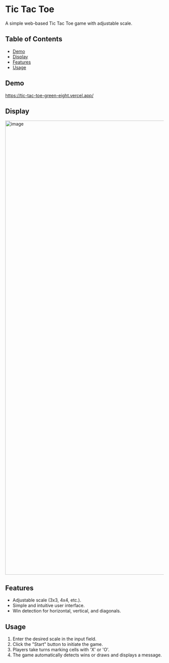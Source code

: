 # Tic Tac Toe

A simple web-based Tic Tac Toe game with adjustable scale.

## Table of Contents

- [Demo](#demo)
- [Display](#display)
- [Features](#features)
- [Usage](#usage)

## Demo

<a href="https://tic-tac-toe-green-eight.vercel.app/" target="_blank" rel="noopener noreferrer">
    https://tic-tac-toe-green-eight.vercel.app/
</a>

## Display
<img width="1440" alt="image" src="https://github.com/alfyadinata/tic-tac-toe/assets/42163566/f93e4765-2255-4fc8-ac39-55c6a8048be2">


## Features

- Adjustable scale (3x3, 4x4, etc.).
- Simple and intuitive user interface.
- Win detection for horizontal, vertical, and diagonals.

## Usage

1. Enter the desired scale in the input field.
2. Click the "Start" button to initiate the game.
3. Players take turns marking cells with 'X' or 'O'.
4. The game automatically detects wins or draws and displays a message.

